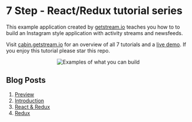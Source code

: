 # 7 Step - React/Redux tutorial series

This example application created by [getstream.io](https://getstream.io/?ref=github_stream_react_example) teaches you how to to build an Instagram style application with activity streams and newsfeeds. 

Visit [cabin.getstream.io](http://cabin.getstream.io/) for an overview of all 7 tutorials and a [live demo](http://cabin.getstream.io/demo). If you enjoy this tutorial please star this repo.

<p align="center">
  <img src="https://stream-cabin.s3.amazonaws.com/defaults/Cabin_Github@2x.png" alt="Examples of what you can build" title="What you can build"/>
</p>

## Blog Posts

1. [Preview](http://blog.getstream.io/react-redux-example-app-tutorials-preview/)
2. [Introduction](http://blog.getstream.io/cabin-react-redux-example-app-introduction/)
3. [React & Redux](http://blog.getstream.io/cabin-react-redux-example-app-react/)
4. [Redux](http://blog.getstream.io/cabin-react-redux-example-app-redux/)

